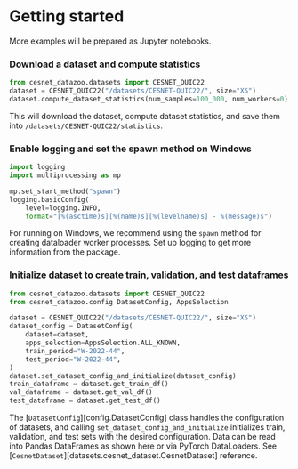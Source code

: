 # Getting started
More examples will be prepared as Jupyter notebooks.

### Download a dataset and compute statistics
```python
from cesnet_datazoo.datasets import CESNET_QUIC22
dataset = CESNET_QUIC22("/datasets/CESNET-QUIC22/", size="XS")
dataset.compute_dataset_statistics(num_samples=100_000, num_workers=0)
```
This will download the dataset, compute dataset statistics, and save them into `/datasets/CESNET-QUIC22/statistics`.

### Enable logging and set the spawn method on Windows
```python
import logging
import multiprocessing as mp

mp.set_start_method("spawn") 
logging.basicConfig(
    level=logging.INFO,
    format="[%(asctime)s][%(name)s][%(levelname)s] - %(message)s")
```
For running on Windows, we recommend using the `spawn` method for creating dataloader worker processes. Set up logging to get more information from the package.

### Initialize dataset to create train, validation, and test dataframes

```python
from cesnet_datazoo.datasets import CESNET_QUIC22
from cesnet_datazoo.config DatasetConfig, AppsSelection

dataset = CESNET_QUIC22("/datasets/CESNET-QUIC22/", size="XS")
dataset_config = DatasetConfig(
    dataset=dataset,
    apps_selection=AppsSelection.ALL_KNOWN,
    train_period="W-2022-44",
    test_period="W-2022-44",
)
dataset.set_dataset_config_and_initialize(dataset_config)
train_dataframe = dataset.get_train_df()
val_dataframe = dataset.get_val_df()
test_dataframe = dataset.get_test_df()
```

The [`DatasetConfig`][config.DatasetConfig] class handles the configuration of datasets, and calling `set_dataset_config_and_initialize` initializes train, validation, and test sets with the desired configuration.
Data can be read into Pandas DataFrames as shown here or via PyTorch DataLoaders. See [`CesnetDataset`][datasets.cesnet_dataset.CesnetDataset] reference.